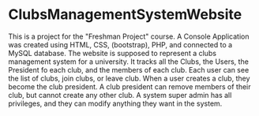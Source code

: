 # ClubsManagementSystemWebsite
This is a project for the "Freshman Project" course. A Console Application was created using HTML, CSS, (bootstrap), PHP, and connected to a MySQL database.
The website is supposed to represent a clubs management system for a university.
It tracks all the Clubs, the Users, the President fo each club, and the members of each club.
Each user can see the list of clubs, join clubs, or leave club.
When a user creates a club, they become the club president.
A club president can remove members of their club, but cannot create any other club.
A system super admin has all privileges, and they can modify anything they want in the system.
